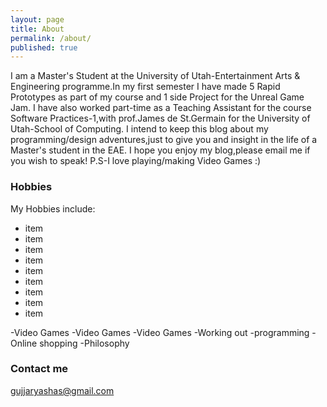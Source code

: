 ```yaml
---
layout: page
title: About
permalink: /about/
published: true
---
```



I am a Master's Student at the University of Utah-Entertainment Arts & Engineering programme.In my first semester I have made 5 Rapid Prototypes as part of my course and 1 side Project for the Unreal Game Jam.
I have also worked part-time as a Teaching Assistant for the course Software Practices-1,with prof.James de St.Germain for the University of Utah-School of Computing.
I intend to keep this blog about my programming/design adventures,just to give you and insight in the life of a Master's student in the EAE.
I hope you enjoy my blog,please email me if you wish to speak!
P.S-I love playing/making Video Games :)

### Hobbies
My Hobbies include:
- item
- item
- item
- item
- item
- item
- item
- item
- item


-Video Games
-Video Games
-Video Games
-Working out
-programming
-Online shopping
-Philosophy






### Contact me

[gujjaryashas@gmail.com](mailto:gujjaryashas@gmail.com)

